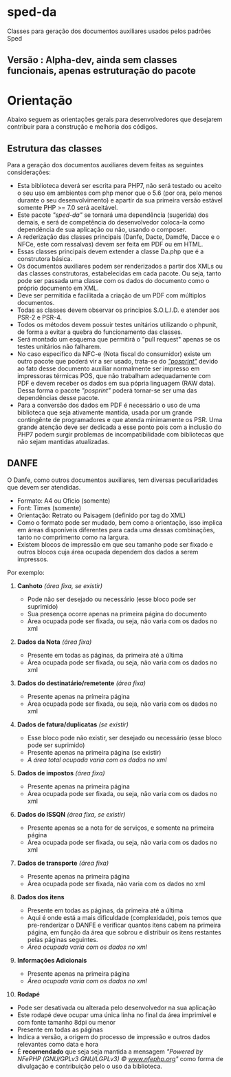 # sped-da
Classes para geração dos documentos auxiliares usados pelos padrões Sped

## Versão : Alpha-dev, ainda sem classes funcionais, apenas estruturação do pacote

# Orientação
Abaixo seguem as orientações gerais para desenvolvedores que desejarem contribuir para a construção e melhoria dos códigos.

## Estrutura das classes

Para a geração dos documentos auxiliares devem feitas as seguintes considerações:

* Esta biblioteca deverá ser escrita para PHP7, não será testado ou aceito o seu uso em ambientes com php menor que o 5.6 (por ora, pelo menos durante o seu desenvolvimento) e apartir da sua primeira versão estável somente PHP >= 7.0 será aceitável.
* Este pacote *"sped-da"* se tornará uma dependência (sugerida) dos demais, e será de competência do desenvolvedor coloca-la como dependência de sua aplicação ou não, usando o composer.
* A rederização das classes principais (Danfe, Dacte, Damdfe, Dacce e o NFCe, este com ressalvas) devem ser feita em PDF ou em HTML.
* Essas classes principais devem extender a classe Da.php que é a construtora básica.
* Os documentos auxiliares podem ser renderizados a partir dos XMLs ou das classes construtoras, estabelecidas em cada pacote. Ou seja, tanto pode ser passada uma classe com os dados do documento como o próprio documento em XML.
* Deve ser permitida e facilitada a criação de um PDF com múltiplos documentos.
* Todas as classes devem observar os principios S.O.L.I.D. e atender aos PSR-2 e PSR-4.
* Todos os métodos devem possuir testes unitários utilizando o phpunit, de forma a evitar a quebra do funcionamento das classes.
* Será montado um esquema que permitirá o "pull request" apenas se os testes unitários não falharem.
* No caso especifico da NFC-e (Nota fiscal do consumidor) existe um outro pacote que poderá vir a ser usado, trata-se do [*"posprint"*](https://github.com/nfephp-org/posprint) devido ao fato desse documento auxiliar normalmente ser impresso em impressoras térmicas POS, que não trabalham adequadamente com PDF e devem receber os dados em sua pópria linguagem (RAW data). Dessa forma o pacote *"posprint"* poderá tornar-se ser uma das dependências desse pacote.
* Para a conversão dos dados em PDF é necessário o uso de uma biblioteca que seja ativamente mantida, usada por um grande contingênte de programadores e que atenda minimamente os PSR. Uma grande atenção deve ser dedicada a esse ponto pois com a inclusão do PHP7 podem surgir problemas de incompatibilidade com bibliotecas que não sejam mantidas atualizadas.

## DANFE
O Danfe, como outros documentos auxiliares, tem diversas peculiaridades que devem ser atendidas.

- Formato: A4 ou Oficio (somente)
- Font: Times (somente)
- Orientação: Retrato ou Paisagem (definido por tag do XML)
- Como o formato pode ser mudado, bem como a orientação, isso implica em áreas disponíveis diferentes para cada uma dessas combinações, tanto no comprimento como na largura.
- Existem blocos de impressão em que seu tamanho pode ser fixado e outros blocos cuja área ocupada dependem dos dados a serem impressos.

Por exemplo:

1. **Canhoto** *(área fixa, se existir)*

   * Pode não ser desejado ou necessário (esse bloco pode ser suprimido)
   * Sua presença ocorre apenas na primeira página do documento
   * Área ocupada pode ser fixada, ou seja, não varia com os dados no xml

2. **Dados da Nota** *(área fixa)*

   * Presente em todas as páginas, da primeira até a última
   * Área ocupada pode ser fixada, ou seja, não varia com os dados no xml

3. **Dados do destinatário/remetente** *(área fixa)*

   * Presente apenas na prímeira página
   * Área ocupada pode ser fixada, ou seja, não varia com os dados no xml
 
4. **Dados de fatura/duplicatas** *(se existir)*

   * Esse bloco pode não existir, ser desejado ou necessário (esse bloco pode ser suprimido)
   * Presente apenas na primeira página (se existir)
   * _A área total ocupada varia com os dados no xml_

5. **Dados de impostos** *(área fixa)*

   * Presente apenas na primeira página
   * Área ocupada pode ser fixada, ou seja, não varia com os dados no xml

6. **Dados do ISSQN** *(área fixa, se existir)*

   * Presente apenas se a nota for de serviços, e somente na primeira página
   * Área ocupada pode ser fixada, ou seja, não varia com os dados no xml

7. **Dados de transporte** *(área fixa)*

   * Presente apenas na primeira página
   * Área ocupada pode ser fixada, não varia com os dados no xml

8. **Dados dos itens**

   * Presente em todas as páginas, da primeira até a última
   * Aqui é onde está a mais dificuldade (complexidade), pois temos que pre-renderizar o DANFE e verificar quantos itens cabem na primeira página, em função da área que sobrou e distribuir os itens restantes pelas páginas seguintes.
   * _Área ocupada varia com os dados no xml_

9. **Informações Adicionais**

   * Presente apenas na primeira página
   * _Área ocupada varia com os dados no xml_

10. **Rodapé**

   * Pode ser desativada ou alterada pelo desenvolvedor na sua aplicação
   * Este rodapé deve ocupar uma única linha no final da área imprimível e com fonte tamanho 8dpi ou menor
   * Presente em todas as páginas
   * Indica a versão, a origem do processo de impressão e outros dados relevantes como data e hora
   * É **recomendado** que seja seja mantida a mensagem *"Powered by NFePHP (GNU/GPLv3 GNU/LGPLv3) © www.nfephp.org"*  como forma de divulgação e contribuição pelo o uso da biblioteca.
